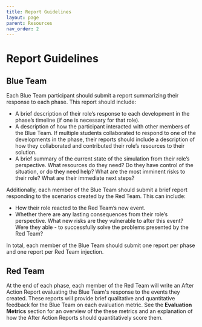 ```yaml
---
title: Report Guidelines
layout: page
parent: Resources
nav_order: 2
---
```


# Report Guidelines

## Blue Team
Each Blue Team participant should submit a report summarizing their response to each phase. This report should include:

- A brief description of their role’s response to each development in the phase’s timeline (if one is necessary for that role).
- A description of how the participant interacted with other members of the Blue Team. If multiple students collaborated to respond to one of the developments in the phase, their reports should include a description of how they collaborated and contributed their role’s resources to their solution.
- A brief summary of the current state of the simulation from their role’s perspective. What resources do they need? Do they have control of the situation, or do they need help? What are the most imminent risks to their role? What are their immediate next steps?

Additionally, each member of the Blue Team should submit a brief report responding to the scenarios created by the Red Team. This can include:

- How their role reacted to the Red Team’s new event.
- Whether there are any lasting consequences from their role’s perspective. What new risks are they vulnerable to after this event? Were they able - to successfully solve the problems presented by the Red Team?

In total, each member of the Blue Team should submit one report per phase and one report per Red Team injection.

## Red Team
At the end of each phase, each member of the Red Team will write an After Action Report evaluating the Blue Team's response to the events they created. These reports will provide brief qualitative and quantitative feedback for the Blue Team on each evaluation metric. See the **Evaluation Metrics** section for an overview of the these metrics and an explanation of how the After Action Reports should quantitatively score them.